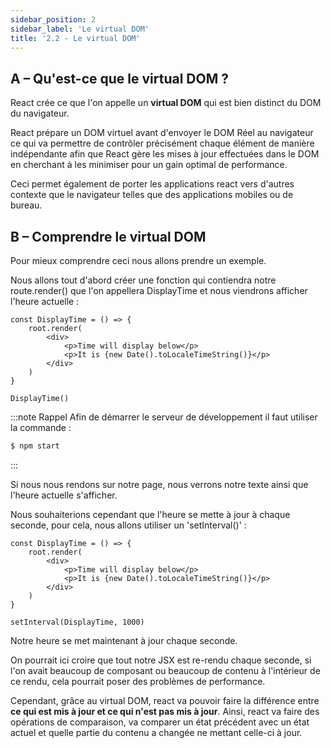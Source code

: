 ```yaml
---
sidebar_position: 2
sidebar_label: 'Le virtual DOM'
title: '2.2 - Le virtual DOM'
---
```


## A – Qu'est-ce que le virtual DOM ?

React crée ce que l'on appelle un **virtual DOM** qui est bien distinct du DOM du navigateur.

React prépare un DOM virtuel avant d'envoyer le DOM Réel au navigateur ce qui va permettre de contrôler précisément chaque élément de manière indépendante afin que React gère les mises à jour effectuées dans le DOM en cherchant à les minimiser pour un gain optimal de performance.

Ceci permet également de porter les applications react vers d'autres contexte que le navigateur telles que des applications mobiles ou de bureau.

## B – Comprendre le virtual DOM

Pour mieux comprendre ceci nous allons prendre un exemple.

Nous allons tout d'abord créer une fonction qui contiendra notre route.render() que l'on appellera DisplayTime et nous viendrons afficher l'heure actuelle :

```tsx title=index.tsx
const DisplayTime = () => {
	root.render(
		<div>
			<p>Time will display below</p>
			<p>It is {new Date().toLocaleTimeString()}</p>
		</div>
	)
}

DisplayTime()
```

:::note Rappel
Afin de démarrer le serveur de développement il faut utiliser la commande :

```bash
$ npm start
```

:::

Si nous nous rendons sur notre page, nous verrons notre texte ainsi que l'heure actuelle s'afficher.

Nous souhaiterions cependant que l'heure se mette à jour à chaque seconde, pour cela, nous allons utiliser un 'setInterval()' :

```tsx title=index.tsx
const DisplayTime = () => {
	root.render(
		<div>
			<p>Time will display below</p>
			<p>It is {new Date().toLocaleTimeString()}</p>
		</div>
	)
}

setInterval(DisplayTime, 1000)
```

Notre heure se met maintenant à jour chaque seconde.

On pourrait ici croire que tout notre JSX est re-rendu chaque seconde, si l'on avait beaucoup de composant ou beaucoup de contenu à l'intérieur de ce rendu, cela pourrait poser des problèmes de performance.

Cependant, grâce au virtual DOM, react va pouvoir faire la différence entre **ce qui est mis à jour et ce qui n'est pas mis à jour**. Ainsi, react va faire des opérations de comparaison, va comparer un état précédent avec un état actuel et quelle partie du contenu a changée ne mettant celle-ci à jour.
